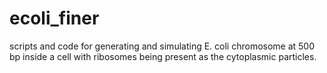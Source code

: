 # ecoli_finer
scripts and code for generating and simulating E. coli chromosome at 500 bp inside a cell with ribosomes being present as the cytoplasmic particles.
